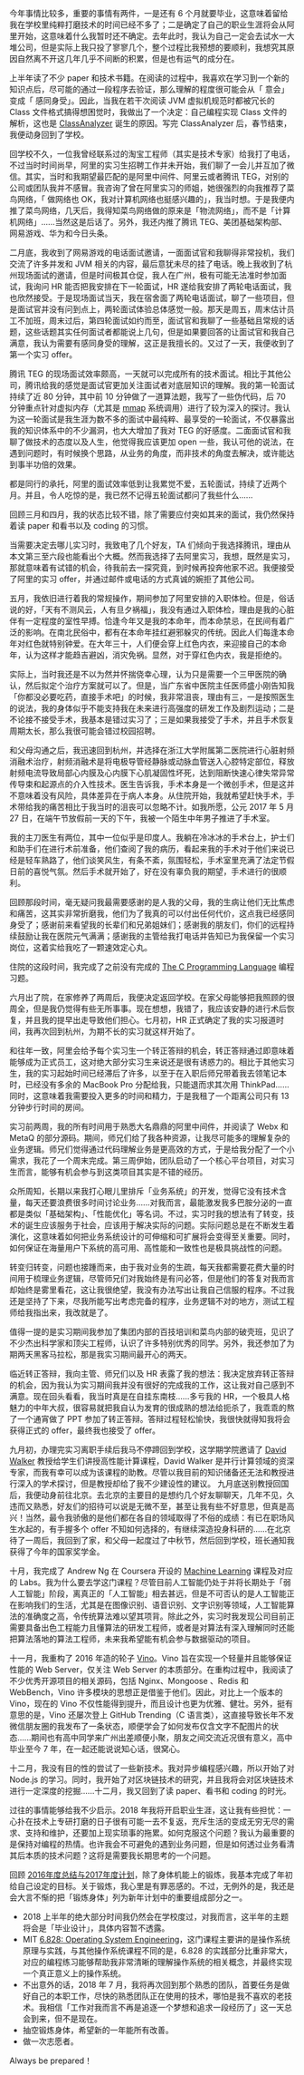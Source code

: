 今年事情比较多，重要的事情有两件，一是还有 6 个月就要毕业，这意味着留给我在学校里纯粹打磨技术的时间已经不多了；二是确定了自己的职业生涯将会从阿里开始，这意味着什么我暂时还不确定。去年此时，我认为自己一定会去试水一大堆公司，但是实际上我只投了寥寥几个，整个过程比我预想的要顺利，我想究其原因自然离不开这几年几乎不间断的积累，但是也有运气的成分在。

上半年读了不少 paper 和技术书籍。在阅读的过程中，我喜欢在学习到一个新的知识点后，尽可能的通过一段程序去验证，那么理解的程度很可能会从「 意会」变成「 感同身受」。因此，当我在若干次阅读 JVM 虚拟机规范时都被冗长的 Class 文件格式搞得想困觉时，我做出了一个决定：自己编程实现 Class 文件的解析，这也是 [ClassAnalyzer](https://github.com/tinylcy/ClassAnalyzer) 诞生的原因。写完 ClassAnalyzer 后，春节结束，我便动身回到了学校。

回学校不久，一位我曾经联系过的淘宝工程师（其实是技术专家）给我打了电话，不过当时时间尚早，阿里的实习生招聘工作并未开始，我们聊了一会儿并互加了微信。其实，当时和我期望最匹配的是阿里中间件、阿里云或者腾讯 TEG，对别的公司或团队我并不感冒。我咨询了曾在阿里实习的师姐，她很强烈的向我推荐了菜鸟网络，「 做网络也 OK，我对计算机网络也挺感兴趣的」，我当时想。于是我便内推了菜鸟网络，几天后，我得知菜鸟网络做的原来是「物流网络」，而不是「计算机网络」......当然这是后话了。另外，我还内推了腾讯 TEG、美团基础架构部、网易游戏、华为和今日头条。

二月底，我收到了网易游戏的电话面试邀请，一面面试官和我聊得非常投机，我们交流了许多并发和 JVM 相关的内容，最后意犹未尽的挂了电话。晚上我收到了杭州现场面试的邀请，但是时间极其仓促，我人在广州，极有可能无法准时参加面试，我询问 HR 能否把我安排在下一轮面试，HR 遂给我安排了两轮电话面试，我也欣然接受。于是现场面试当天，我在宿舍面了两轮电话面试，聊了一些项目，但是面试官并没有问到点上，两轮面试体验总体感觉一般。那天是周五，周末估计员工不加班，周末过后，第四轮面试如约而至，面试官和我聊了一些基础且常规的话题，这些话题其实任何面试者都能说上几句，但是如果要回答的让面试官和我自己满意，我认为需要有感同身受的理解，这正是我擅长的。又过了一天，我便收到了第一个实习 offer。

腾讯 TEG 的现场面试效率颇高，一天就可以完成所有的技术面试。相比于其他公司，腾讯给我的感觉是面试官更加关注面试者对底层知识的理解。我的第一轮面试持续了近 80 分钟，其中前 10 分钟做了一道算法题，我写了一些伪代码，后 70 分钟重点针对虚拟内存（尤其是 [mmap](http://man7.org/linux/man-pages/man2/mmap.2.html) 系统调用）进行了较为深入的探讨。我认为这一轮面试是我生涯为数不多的面试中最纯粹、最享受的一轮面试，不仅暴露出我的知识体系中的不少漏洞，也大大增加了我对 TEG 的好感度。二面面试官和我聊了做技术的态度以及人生，他觉得我应该更加 open 一些，我认可他的说法，在遇到问题时，有时候换个思路，从业务的角度，而非技术的角度去解决，或许能达到事半功倍的效果。

都是同行的承托，阿里的面试效率低到让我累觉不爱，五轮面试，持续了近两个月。并且，令人吃惊的是，我已然不记得五轮面试都问了我些什么......

回顾三月和四月，我的状态比较不错，除了需要应付突如其来的面试，我仍然保持着读 paper 和看书以及 coding 的习惯。

当需要决定去哪儿实习时，我致电了几个好友，TA 们倾向于我选择腾讯，理由从本文第三至六段也能看出个大概。然而我选择了去阿里实习，我想，既然是实习，那就意味着有试错的机会，待我前去一探究竟，到时候再投奔他家不迟。我便接受了阿里的实习 offer，并通过邮件或电话的方式真诚的婉拒了其他公司。

五月，我依旧进行着我的常规操作，期间参加了阿里安排的入职体检。但是，俗话说的好，「天有不测风云，人有旦夕祸福」，我没有通过入职体检，理由是我的心脏伴有一定程度的室性早搏。恰逢今年又是我的本命年，而本命禁忌，在民间有着广泛的影响。在南北民俗中，都有在本命年挂红避邪躲灾的传统。因此人们每逢本命年对红色就特别钟爱。在大年三十，人们便会穿上红色内衣，来迎接自己的本命年，认为这样才能趋吉避凶，消灾免祸。显然，对于穿红色内衣，我是拒绝的。

实际上，当时我还是不以为然并怀揣侥幸心理，认为只是需要一个三甲医院的确认，然后拟定个治疗方案就可以了。但是，当广东省中医院主任医师盛小刚告知我「你都没必要吃药，直接手术吧」的时候，我非常沮丧，理由有三，一是按照医生的说法，我的身体似乎不能支持我在未来进行高强度的研发工作及剧烈运动；二是不论接不接受手术，我基本是错过实习了；三是如果我接受了手术，并且手术恢复周期太长，那么我很可能会错过校园招聘。

和父母沟通之后，我迅速回到杭州，并选择在浙江大学附属第二医院进行心脏射频消融术治疗，射频消融术是将电极导管经静脉或动脉血管送入心腔特定部位，释放射频电流导致局部心内膜及心内膜下心肌凝固性坏死，达到阻断快速心律失常异常传导束和起源点的介入性技术。医生告诉我，手术本身是一个微创手术，但是这并不意味着没有风险，具体差异在于病人本身。从住院开始，我就希望赶快手术，手术带给我的痛苦相比于我当时的沮丧可以忽略不计。如我所愿，公元 2017 年 5 月 27 日，在端午节放假前一天的下午，我被一个陌生中年男子推进了手术室。

我的主刀医生有两位，其中一位似乎是印度人。我躺在冷冰冰的手术台上，护士们和助手们在进行术前准备，他们查阅了我的病历，看起来我的手术对于他们来说已经是轻车熟路了，他们谈笑风生，有条不紊，氛围轻松，手术室里充满了法定节假日前的喜悦气氛。然后手术就开始了，好在没有辜负我的期望，手术进行的很顺利。

回顾那段时间，毫无疑问我最需要感谢的是人我的父母，我的生病让他们无比焦虑和痛苦，这其实非常折磨我，他们为了我真的可以付出任何代价，这点我已经感同身受了；感谢前来看望我的长辈们和兄弟姐妹们；感谢我的朋友们，你们的远程持续鼓励让我在医院元气满满；感谢我的主管给我打电话并告知已为我保留一个实习岗位，这着实给我吃了一颗速效定心丸。

住院的这段时间，我完成了之前没有完成的 [The C Programming Language](https://book.douban.com/subject/1139336/) 编程习题。

六月出了院，在家修养了两周后，我便决定返回学校。在家父母能够把我照顾的很周全，但是我仍觉得有些无所事事。现在想想，我错了，我应该安静的进行术后恢复，并且我的提早出走导致他们担心。七月初，HR 正式确定了我的实习报道时间，我再次回到杭州，为期不长的实习就这样开始了。

和往年一致，阿里会给予每个实习生一个转正答辩的机会，转正答辩通过即意味着能够成为正式员工，这对绝大部分实习生来说还是很有诱惑力的。相比于其他实习生，我的实习起始时间已经滞后了许多，以至于在入职后师兄带着我去领笔记本时，已经没有多余的 MacBook Pro 分配给我，只能退而求其次用 ThinkPad......同时，这意味着我需要投入更多的时间和精力，于是我租了一个距离公司只有 13 分钟步行时间的房间。

实习前两周，我的所有时间用于熟悉大名鼎鼎的阿里中间件，并阅读了 Webx 和 MetaQ 的部分源码。期间，师兄们给了我各种资源，让我尽可能多的理解复杂的业务逻辑。师兄们觉得通过代码理解业务是更高效的方式，于是给我分配了一个小需求，我花了一个周末完成。第三周伊始，团队启动了一个核心平台项目，对实习生而言，能够有机会参与到这类项目其实是不错的经历。

众所周知，长期以来我打心眼儿里排斥「业务系统」的开发，觉得它没有技术含量，每天还要浪费很多时间讨论业务......对我而言，最能激发我多巴胺分泌的一直都是类似「基础架构」、「性能优化」等名词。不过，实习时我的想法有了转变，技术的诞生应该服务于社会，应该用于解决实际的问题。实际问题总是在不断发生着演化，这意味着如何把业务系统设计的可伸缩和可扩展将会变得至关重要。同时，如何保证在海量用户下系统的高可用、高性能和一致性也是极具挑战性的问题。

转变归转变，问题也接踵而来，由于我对业务的生疏，每天我都需要花费大量的时间用于梳理业务逻辑，尽管师兄们对我始终是有问必答，但是他们的答复对我而言却始终是雾里看花，这让我很绝望，我没有办法写出让我自己信服的程序。不过我还是坚持了下来，尽我所能写出考虑完备的程序，业务逻辑不对的地方，测试工程师给我指出来，我改就是了。

值得一提的是实习期间我参加了集团内部的百技培训和菜鸟内部的破壳班，见识了不少杰出科学家和顶尖工程师，认识了许多特别优秀的同学。另外，我还参加了为期两天黑客马拉松，那是我实习期间最开心的两天。

临近转正答辩，我向主管、师兄们以及 HR 表露了我的想法：我决定放弃转正答辩的机会，因为我认为实习期间我并没有很好的完成我的工作，这让我对自己感到不满意。现在回头看看，我当时真是在自挂东南枝......多亏我的 HR，一个极具人格魅力的中年大叔，很容易就把我自认为发育的很成熟的想法给扼杀了，我乖乖的熬了一个通宵做了 PPT 参加了转正答辩。答辩过程轻松愉快，我很快就得知我将会获得正式的 offer，最终我也接受了 offer。

九月初，办理完实习离职手续后我马不停蹄回到学校，这学期学院邀请了 [David Walker](https://scholar.google.co.uk/citations?user=W-IMms4AAAAJ&hl=en) 教授给学生们讲授高性能计算课程，David Walker 是并行计算领域的资深专家，而我有幸可以成为该课程的助教。尽管以我目前的知识储备还无法和教授进行深入的学术探讨，但是教授却给了我不少建设性的建议。 九月底送别教授回国后，我便动身前往北京。去北京的主要目的是想约几个好友聊聊天，几年不见，久违而又熟悉，好友们的招待可以说是无微不至，甚至让我有些不好意思，但真是高兴！当然，最令我骄傲的是他们都在各自的领域取得了不俗的成绩：有已在职场风生水起的，有手握多个 offer 不知如何选择的，有继续深造投身科研的……在北京待了一周后，我回到了家，和父母一起度过了中秋节，然后回到学校，班长通知我获得了今年的国家奖学金。

十月，我完成了 Andrew Ng 在 Coursera 开设的 [Machine Learning](https://www.coursera.org/learn/machine-learning/home/welcome) 课程及对应的 Labs。我为什么要去学这门课程？尽管目前人工智能仍处于并将长期处于「弱人工智能」阶段，离真正的「人工智能」相去甚远，但是不可否认的是人工智能正在影响我们的生活，尤其是在图像识别、语音识别、文字识别等领域，人工智能算法的准确度之高，令传统算法难以望其项背。除此之外，实习时我发现公司目前正需要具备出色工程能力且懂算法的研发工程师，或者是对算法有深入理解同时还能把算法落地的算法工程师，未来我希望能有机会参与数据驱动的项目。

十一月，我重构了 2016 年造的轮子 [Vino](https://github.com/tinylcy/vino)。Vino 旨在实现一个轻量并且能够保证性能的 Web Server，仅关注 Web Server 的本质部分。在重构过程中，我阅读了不少优秀开源项目的相关源码，包括 Nginx、Mongoose 、Redis 和 WebBench，Vino 许多模块的思想正是借鉴于他们。因此，对比上一个版本的 Vino，现在的 Vino 不仅性能得到提升，而且设计也更为优雅、健壮。另外，挺有意思的是，Vino 还屡次登上 GitHub Trending（C 语言类），这直接导致长年不发微信朋友圈的我发布了一条状态，顺便学会了如何发布仅含文字不配图片的状态......期间也有高中同学来广州出差顺便小聚，朋友之间交流近况很有意义，高中毕业至今 7 年，在一起还能说说知心话，很窝心。

十二月，我没有目的性的尝试了一些新技术。我对异步编程感兴趣，所以开始了对 Node.js 的学习。同时，我开始了对区块链技术的研究，并且我将会对区块链技术进行一定深度的挖掘......十二月，我又回到了读 paper、看书和 coding 的时光。

过往的事情能够给我不少启示。2018 年我将开启职业生涯，这让我有些担忧：一心扑在技术上专研打磨的日子很有可能一去不复返，充斥生活的变成无穷无尽的需求、支持和维护，还要加上现实琐事的拖累。如何克服这个问题？我认为最重要的是保持对编程的热情。也许我会不可避免的遇到业务问题，但是如何透过业务看清其后本质的技术问题？这将是需要我长期思考的一个问题。

回顾 [2016年度总结与2017年度计划](http://tinylcy.me/2017/2016%E5%B9%B4%E5%BA%A6%E6%80%BB%E7%BB%93%E5%8F%8A2017%E5%B9%B4%E5%BA%A6%E8%AE%A1%E5%88%92/)，除了身体机能上的锻炼，我基本完成了年初给自己设定的目标。关于锻炼，我心里是有罪恶感的。不过，无例外的是，我还是会大言不惭的把「锻炼身体」列为新年计划中的重要组成部分之一。

* 2018 上半年的绝大部分时间我仍然会在学校度过，对我而言，这半年的主题将会是「毕业设计」，具体内容暂不透露。
* MIT [6.828: Operating System Engineering](https://pdos.csail.mit.edu/6.828/2017/)，这门课程主要讲的是操作系统原理与实践，与其他操作系统课程不同的是，6.828 的实践部分比重非常大，对应的编程练习能够帮助我非常清晰的理解操作系统的相关概念，并最终实现一个真正意义上的操作系统。
* 不出意外的话，2018 年 7 月，我将再次回到那个熟悉的团队，首要任务是做好自己的本职工作，尽快的熟悉团队正在使用的技术，哪怕是我不喜欢的老技术。我相信「工作对我而言不再是追逐一个梦想和追求一段经历了」这一天总会到来，但不是现在。
* 抽空锻炼身体，希望新的一年能所有改善。
* 做一次志愿者。


Always be prepared！






